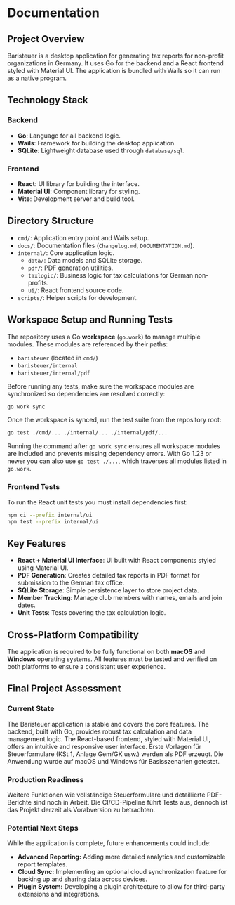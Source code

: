 # Documentation

## Project Overview

Baristeuer is a desktop application for generating tax reports for non-profit organizations in Germany. It uses Go for the backend and a React frontend styled with Material UI. The application is bundled with Wails so it can run as a native program.

## Technology Stack

### Backend
- **Go**: Language for all backend logic.
- **Wails**: Framework for building the desktop application.
- **SQLite**: Lightweight database used through `database/sql`.

### Frontend
- **React**: UI library for building the interface.
- **Material UI**: Component library for styling.
- **Vite**: Development server and build tool.

## Directory Structure

- `cmd/`: Application entry point and Wails setup.
 - `docs/`: Documentation files (`Changelog.md`, `DOCUMENTATION.md`).
- `internal/`: Core application logic.
  - `data/`: Data models and SQLite storage.
  - `pdf/`: PDF generation utilities.
  - `taxlogic/`: Business logic for tax calculations for German non-profits.
  - `ui/`: React frontend source code.
- `scripts/`: Helper scripts for development.

## Workspace Setup and Running Tests

The repository uses a Go **workspace** (`go.work`) to manage multiple modules.
These modules are referenced by their paths:

- `baristeuer` (located in `cmd/`)
- `baristeuer/internal`
- `baristeuer/internal/pdf`

Before running any tests, make sure the workspace modules are synchronized so
dependencies are resolved correctly:

```bash
go work sync
```

Once the workspace is synced, run the test suite from the repository root:

```bash
go test ./cmd/... ./internal/... ./internal/pdf/...
```

Running the command after `go work sync` ensures all workspace modules are
included and prevents missing dependency errors. With Go 1.23 or newer you can
also use `go test ./...`, which traverses all modules listed in `go.work`.

### Frontend Tests
To run the React unit tests you must install dependencies first:

```bash
npm ci --prefix internal/ui
npm test --prefix internal/ui
```

## Key Features

- **React + Material UI Interface**: UI built with React components styled using Material UI.
- **PDF Generation**: Creates detailed tax reports in PDF format for submission to the German tax office.
- **SQLite Storage**: Simple persistence layer to store project data.
- **Member Tracking**: Manage club members with names, emails and join dates.
- **Unit Tests**: Tests covering the tax calculation logic.

## Cross-Platform Compatibility
The application is required to be fully functional on both **macOS** and **Windows** operating systems. All features must be tested and verified on both platforms to ensure a consistent user experience.

## Final Project Assessment

### Current State
The Baristeuer application is stable and covers the core features. The backend, built with Go, provides robust tax calculation and data management logic. The React-based frontend, styled with Material UI, offers an intuitive and responsive user interface. Erste Vorlagen für Steuerformulare (KSt 1, Anlage Gem/GK usw.) werden als PDF erzeugt. Die Anwendung wurde auf macOS und Windows für Basisszenarien getestet.

### Production Readiness
Weitere Funktionen wie vollständige Steuerformulare und detaillierte PDF-Berichte sind noch in Arbeit. Die CI/CD-Pipeline führt Tests aus, dennoch ist das Projekt derzeit als Vorabversion zu betrachten.

### Potential Next Steps
While the application is complete, future enhancements could include:
- **Advanced Reporting:** Adding more detailed analytics and customizable report templates.
- **Cloud Sync:** Implementing an optional cloud synchronization feature for backing up and sharing data across devices.
- **Plugin System:** Developing a plugin architecture to allow for third-party extensions and integrations.
